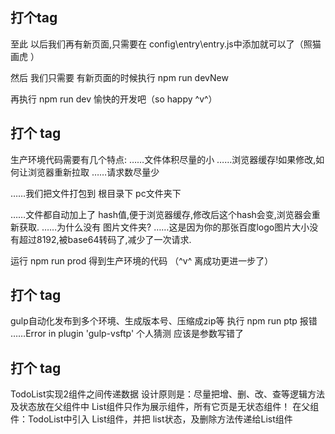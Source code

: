 ## 打个tag
 至此 以后我们再有新页面,只需要在 config\entry\entry.js中添加就可以了（照猫画虎 ）

 然后 我们只需要 有新页面的时候执行 npm run devNew

 再执行 npm run dev 愉快的开发吧（so happy  ^v^）

## 打个 tag
  生产环境代码需要有几个特点:
    ……文件体积尽量的小
    ……浏览器缓存!如果修改,如何让浏览器重新拉取
    ……请求数尽量少

  ……我们把文件打包到 根目录下 pc文件夹下 

  ……文件都自动加上了 hash值,便于浏览器缓存,修改后这个hash会变,浏览器会重新获取. 
  ……为什么没有 图片文件夹?
  ……这是因为你的那张百度logo图片大小没有超过8192,被base64转码了,减少了一次请求.

  运行 npm run prod 得到生产环境的代码 （^v^ 离成功更进一步了）

## 打个 tag
  gulp自动化发布到多个环境、生成版本号、压缩成zip等 
  执行 npm run ptp 报错  ……Error in plugin 'gulp-vsftp' 
  个人猜测 应该是参数写错了 

## 打个 tag
  TodoList实现2组件之间传递数据
  设计原则是：尽量把增、删、改、查等逻辑方法及状态放在父组件中
  List组件只作为展示组件，所有它页是无状态组件！
  在父组件：TodoList中引入 List组件，并把 list状态，及删除方法传递给List组件
